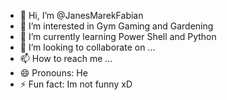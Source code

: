 - 👋 Hi, I’m @JanesMarekFabian
- 👀 I’m interested in Gym Gaming and Gardening
- 🌱 I’m currently learning Power Shell and Python
- 💞️ I’m looking to collaborate on ...
- 📫 How to reach me ...
- 😄 Pronouns: He
- ⚡ Fun fact: Im not funny xD

<!---
JanesMarekFabian/JanesMarekFabian is a ✨ special ✨ repository because its `README.md` (this file) appears on your GitHub profile.
You can click the Preview link to take a look at your changes.
--->
